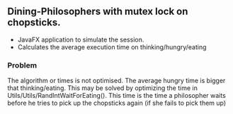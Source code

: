 
## Dining-Philosophers with mutex lock on chopsticks.

* JavaFX application to simulate the session.
* Calculates the average execution time on thinking/hungry/eating

### Problem

The algorithm or times is not optimised.
The average hungry time is bigger that thinking/eating.
This may be solved by optimizing the time in Utils/Utils/RandIntWaitForEating().
This time is the time a philosopher waits before he tries to pick up the chopsticks again (if she fails to pick them up)
